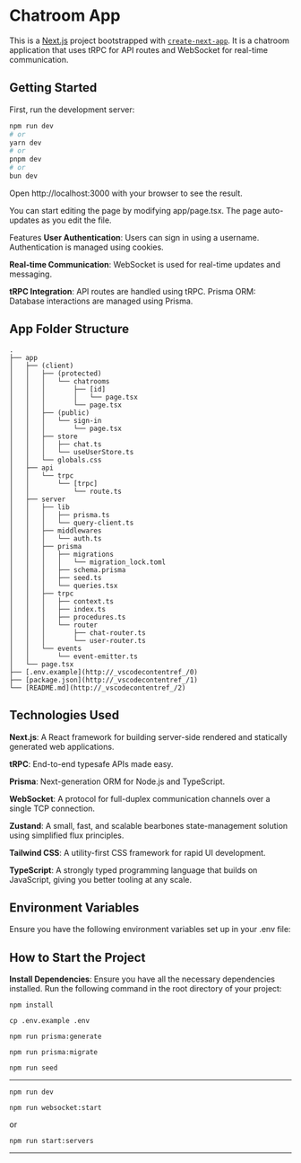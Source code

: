 # Chatroom App

This is a [Next.js](https://nextjs.org) project bootstrapped with [`create-next-app`](https://nextjs.org/docs/app/api-reference/cli/create-next-app). It is a chatroom application that uses tRPC for API routes and WebSocket for real-time communication.

## Getting Started

First, run the development server:

```bash
npm run dev
# or
yarn dev
# or
pnpm dev
# or
bun dev
```

Open http://localhost:3000 with your browser to see the result.

You can start editing the page by modifying app/page.tsx. The page auto-updates as you edit the file.

Features
**User Authentication**: Users can sign in using a username. 
Authentication is managed using cookies.

**Real-time Communication**: WebSocket is used for real-time updates and messaging.

**tRPC Integration**: API routes are handled using tRPC.
Prisma ORM: Database interactions are managed using Prisma.


## App Folder Structure
```
.
├── app
│   ├── (client)
│   │   ├── (protected)
│   │   │   └── chatrooms
│   │   │       ├── [id]
│   │   │       │   └── page.tsx
│   │   │       └── page.tsx
│   │   ├── (public)
│   │   │   └── sign-in
│   │   │       └── page.tsx
│   │   ├── store
│   │   │   ├── chat.ts
│   │   │   └── useUserStore.ts
│   │   └── globals.css
│   ├── api
│   │   └── trpc
│   │       └── [trpc]
│   │           └── route.ts
│   ├── server
│   │   ├── lib
│   │   │   ├── prisma.ts
│   │   │   └── query-client.ts
│   │   ├── middlewares
│   │   │   └── auth.ts
│   │   ├── prisma
│   │   │   ├── migrations
│   │   │   │   └── migration_lock.toml
│   │   │   ├── schema.prisma
│   │   │   ├── seed.ts
│   │   │   └── queries.tsx
│   │   ├── trpc
│   │   │   ├── context.ts
│   │   │   ├── index.ts
│   │   │   ├── procedures.ts
│   │   │   └── router
│   │   │       ├── chat-router.ts
│   │   │       └── user-router.ts
│   │   └── events
│   │       └── event-emitter.ts
│   └── page.tsx
├── [.env.example](http://_vscodecontentref_/0)
├── [package.json](http://_vscodecontentref_/1)
└── [README.md](http://_vscodecontentref_/2)
```

## Technologies Used
**Next.js**: A React framework for building server-side rendered and statically generated web applications.

**tRPC**: End-to-end typesafe APIs made easy.

**Prisma**: Next-generation ORM for Node.js and TypeScript.

**WebSocket**: A protocol for full-duplex communication channels over a single TCP connection.

**Zustand**: A small, fast, and scalable bearbones state-management solution using simplified flux principles.

**Tailwind CSS**: A utility-first CSS framework for rapid UI development.

**TypeScript**: A strongly typed programming language that builds on JavaScript, giving you better tooling at any scale.

## Environment Variables
Ensure you have the following environment variables set up in your .env file:


## How to Start the Project

**Install Dependencies**: Ensure you have all the necessary dependencies installed. Run the following command in the root directory of your project:

```
npm install
```


```
cp .env.example .env
```

```
npm run prisma:generate
```

```
npm run prisma:migrate
```


```
npm run seed
```

-----

```
npm run dev
```

```
npm run websocket:start
```
or 

```
npm run start:servers
```
------
